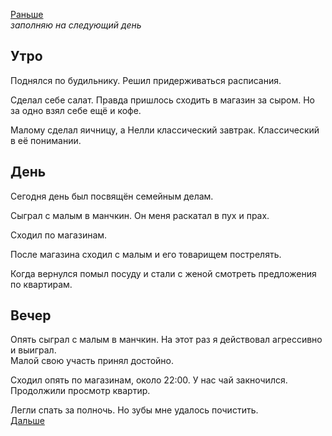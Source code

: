 [Раньше](2020.05.15.md)  
*заполняю на следующий день*
## Утро
Поднялся по будильнику. Решил придерживаться расписания.

Сделал себе салат. Правда пришлось сходить в магазин за сыром. Но за одно взял себе ещё и кофе.

Малому сделал яичницу, а Нелли классический завтрак. Классический в её понимании.
## День
Сегодня день был посвящён семейным делам.

Сыграл с малым в манчкин. Он меня раскатал в пух и прах.

Сходил по магазинам.

После магазина сходил с малым и его товарищем пострелять.

Когда вернулся помыл посуду и стали с женой смотреть предложения по квартирам.
## Вечер
Опять сыграл с малым в манчкин. На этот раз я действовал агрессивно и выиграл.  
Малой свою участь принял достойно.

Сходил опять по магазинам, около 22:00. У нас чай закночился.  
Продолжили просмотр квартир.

Легли спать за полночь. Но зубы мне удалось почистить.  
[Дальше](2020.05.17.md)